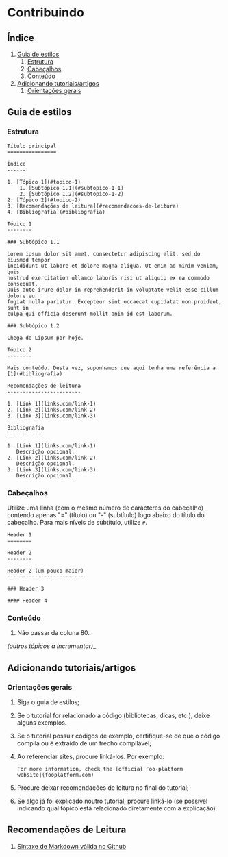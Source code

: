 Contribuindo
============

Índice
------

1. [Guia de estilos](#guia-de-estilos)
    1. [Estrutura](#estrutura)
    2. [Cabeçalhos](#cabeçalhos)
    3. [Conteúdo](#conteúdo)
2. [Adicionando tutoriais/artigos](#adicionando-tutoriaisartigos)
    1. [Orientações gerais](#orientações-gerais)

Guia de estilos
---------------

### Estrutura

```
Título principal
================

Índice
------

1. [Tópico 1](#topico-1)
    1. [Subtópico 1.1](#subtopico-1-1)
    2. [Subtópico 1.2](#subtopico-1-2)
2. [Tópico 2](#topico-2)
3. [Recomendações de leitura](#recomendacoes-de-leitura)
4. [Bibliografia](#bibliografia)

Tópico 1
--------

### Subtópico 1.1

Lorem ipsum dolor sit amet, consectetur adipiscing elit, sed do eiusmod tempor
incididunt ut labore et dolore magna aliqua. Ut enim ad minim veniam, quis
nostrud exercitation ullamco laboris nisi ut aliquip ex ea commodo consequat.
Duis aute irure dolor in reprehenderit in voluptate velit esse cillum dolore eu
fugiat nulla pariatur. Excepteur sint occaecat cupidatat non proident, sunt in
culpa qui officia deserunt mollit anim id est laborum.

### Subtópico 1.2

Chega de Lipsum por hoje.

Tópico 2
--------

Mais conteúdo. Desta vez, suponhamos que aqui tenha uma referência a
[1](#bibliografia).

Recomendações de leitura
------------------------

1. [Link 1](links.com/link-1)
2. [Link 2](links.com/link-2)
3. [Link 3](links.com/link-3)

Bibliografia
------------

1. [Link 1](links.com/link-1)
   Descrição opcional.
2. [Link 2](links.com/link-2)
   Descrição opcional.
3. [Link 3](links.com/link-3)
   Descrição opcional.
```

### Cabeçalhos

Utilize uma linha (com o mesmo número de caracteres do cabeçalho) contendo
apenas "=" (título) ou "-" (subtítulo) logo abaixo do título do cabeçalho.
Para mais níveis de subtítulo, utilize `#`.

```
Header 1
========

Header 2
--------

Header 2 (um pouco maior)
-------------------------

### Header 3

#### Header 4
```


### Conteúdo

1. Não passar da coluna 80.

_(outros tópicos a incrementar)__

Adicionando tutoriais/artigos
-----------------------------

### Orientações gerais

1. Siga o guia de estilos;
2. Se o tutorial for relacionado a código (bibliotecas, dicas, etc.), deixe
   alguns exemplos.
3. Se o tutorial possuir códigos de exemplo, certifique-se de que o código
   compila ou é extraído de um trecho compilável;
4. Ao referenciar sites, procure linká-los. Por exemplo:

   ```
   For more information, check the [official Foo-platform
   website](fooplatform.com)
   ```

5. Procure deixar recomendações de leitura no final do tutorial;
6. Se algo já foi explicado noutro tutorial, procure linká-lo (se possível
   indicando qual tópico está relacionado diretamente com a explicação).

Recomendações de Leitura
------------------------

1. [Sintaxe de Markdown válida no Github](https://github.com/adam-p/markdown-here/wiki/Markdown-Cheatsheet)
